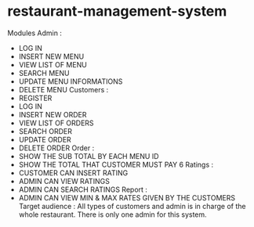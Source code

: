 # restaurant-management-system
Modules
Admin :
- LOG IN
- INSERT NEW MENU
- VIEW LIST OF MENU
- SEARCH MENU
- UPDATE MENU INFORMATIONS
- DELETE MENU
Customers :
- REGISTER
- LOG IN
- INSERT NEW ORDER
- VIEW LIST OF ORDERS
- SEARCH ORDER
- UPDATE ORDER
- DELETE ORDER
Order :
- SHOW THE SUB TOTAL BY EACH MENU ID
- SHOW THE TOTAL THAT CUSTOMER MUST PAY 
6
Ratings :
- CUSTOMER CAN INSERT RATING
- ADMIN CAN VIEW RATINGS
- ADMIN CAN SEARCH RATINGS
Report :
- ADMIN CAN VIEW MIN & MAX RATES GIVEN BY THE CUSTOMERS
Target audience :
All types of customers and admin is in charge of the whole restaurant. There is only
one admin for this system.
